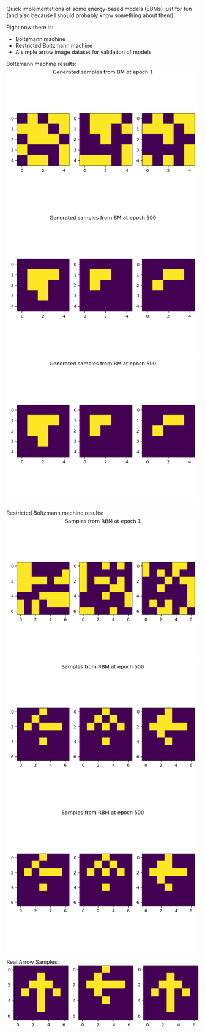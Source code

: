 Quick implementations of some energy-based models (EBMs) just for fun (and also because I should probably know something about them).

Right now there is:
* Boltzmann machine
* Restricted Boltzmann machine
* A simple arrow image dataset for validation of models

Boltzmann machine results:
![BM training results 001](./bm_001.png)
![BM training results 200](./bm_500.png)
![BM training results 500](./bm_500.png)

Restricted Boltzmann machine results:
![RBM training results 001](./rbm_001.png)
![RBM training results 200](./rbm_500.png)
![RBM training results 500](./rbm_500.png)

Real Arrow Samples:
![Arrow Samples](./arrows.png)
